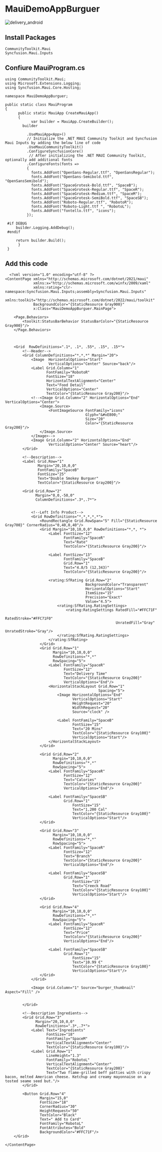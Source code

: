# MauiDemoAppBurguer
![delivery_android](https://github.com/salisou/MauiDemoAppBurguer/blob/master/ImageProject.PNG)

## Install Packages 
    CommunityToolkit.Maui
    Syncfusion.Maui.Inputs

## Confiure MauiProgram.cs 
    using CommunityToolkit.Maui;
    using Microsoft.Extensions.Logging;
    using Syncfusion.Maui.Core.Hosting;

    namespace MauiDemoAppBurguer;

    public static class MauiProgram
    {
	      public static MauiApp CreateMauiApp()
	      {
		        var builder = MauiApp.CreateBuilder();
            builder

              .UseMauiApp<App>()
              // Initialize the .NET MAUI Community Toolkit and Syncfusion Maui Inputs by adding the below line of code
              .UseMauiCommunityToolkit()
              .ConfigureSyncfusionCore()
               // After initializing the .NET MAUI Community Toolkit, optionally add additional fonts     
              .ConfigureFonts(fonts =>
              {
                fonts.AddFont("OpenSans-Regular.ttf", "OpenSansRegular");
                fonts.AddFont("OpenSans-Semibold.ttf", "OpenSansSemibold");
                fonts.AddFont("SpaceGrotesk-Bold.ttf", "SpaceB");
                fonts.AddFont("SpaceGrotesk-Regular.ttf", "SpaceR");
                fonts.AddFont("SpaceGrotesk-Medium.ttf", "SpaceM");
                fonts.AddFont("SpaceGrotesk-SemiBold.ttf", "SpaceSB");
                fonts.AddFont("Roboto-Regular.ttf", "RobotoR");
                fonts.AddFont("Roboto-Light.ttf ", "RobotoL");
                fonts.AddFont("fontello.ttf", "icons");
              });

     #if DEBUG
		 builder.Logging.AddDebug();
     #endif

		 return builder.Build();
	      }
     }
     
   ## Add this code 
   
      <?xml version="1.0" encoding="utf-8" ?>
    <ContentPage xmlns="http://schemas.microsoft.com/dotnet/2021/maui"
                 xmlns:x="http://schemas.microsoft.com/winfx/2009/xaml"
                 xmlns:rating="clr-namespace:Syncfusion.Maui.Inputs;assembly=Syncfusion.Maui.Inputs"
                 xmlns:toolkit="http://schemas.microsoft.com/dotnet/2022/maui/toolkit"
                 BackgroundColor="{StaticResource Gray900}"
                 x:Class="MauiDemoAppBurguer.MainPage">

        <Page.Behaviors>
            <toolkit:StatusBarBehavior StatusBarColor="{StaticResource Gray900}"/>
        </Page.Behaviors>



        <Grid  RowDefinitions=".1*, .1*, .55*, .15*, .15*">
            <!--Header-->
            <Grid ColumnDefinitions="*,*,*" Margin="20">
                <Image  HorizontalOptions="Start" 
                        VerticalOptions="Center" Source="back"/>
                <Label Grid.Column="1"
                       FontFamily="RobotoR"
                       FontSize="18"
                       HorizontalTextAlignment="Center"
                       Text="Food Detail"
                       VerticalOptions="Center"
                       TextColor="{StaticResource Gray200}"/>
                <!--<Image Grid.Column="2" HorizontalOptions="End" VerticalOptions="Center">
                    <Image.Source>
                        <FontImageSource FontFamily="icons"
                                         Glyph="&#xE800;"
                                         Size="20"
                                         Color="{StaticResource Gray200}"/>
                    </Image.Source>
                </Image>-->
                <Image Grid.Column="2" HorizontalOptions="End" 
                        VerticalOptions="Center" Source="heart"/>
            </Grid>

            <!--Description-->
            <Label Grid.Row="1" 
                   Margin="20,10,0,0"
                   FontFamily="SpaceB"
                   FontSize="25"
                   Text="Double Smokey Burguer"
                   TextColor="{StaticResource Gray200}"/>

            <Grid Grid.Row="2"
                  Margin="0,0,-50,0"
                  ColumnDefinitions=".3*,.7*">


                <!--Left Info Product-->
                <Grid RowDefinitions="*,*,*,*,*">
                    <RoundRectangle Grid.RowSpan="5" Fill="{StaticResource Gray700}" CornerRadius="0,40,0,40"/>
                    <Grid Margin="10,10,0,0" RowDefinitions="*,*, *">
                        <Label FontSize="12"
                               FontFamily="SpaceR"
                               Text="Rate"
                               TextColor="{StaticResource Gray200}"/>

                        <Label FontSize="13"
                               FontFamily="SpaceB"
                               Grid.Row="1"
                               Text="4.8/5 (12,343)"
                               TextColor="{StaticResource Gray200}"/>

                        <rating:SfRating Grid.Row="2"
                                         BackgroundColor="Transparent"
                                         HorizontalOptions="Start"
                                         ItemSize="15"
                                         Precision="Exact"
                                         Value="4.5">
                            <rating:SfRating.RatingSettings>
                                <rating:RatingSettings RatedFill="#FFC71F"
                                                       RatedStroke="#FFC71F0"
                                                       UnratedFill="Gray"
                                                       UnratedStroke="Gray"/>
                            </rating:SfRating.RatingSettings> 
                        </rating:SfRating>
                    </Grid>
                    <Grid Grid.Row="1"
                          Margin="10,10,0,0"
                          RowDefinitions="*,*"
                          RowSpacing="5">
                        <Label FontFamily="SpaceR"
                               FontSize="12"
                               Text="Delivery Time"
                               TextColor="{StaticResource Gray200}"
                               VerticalOptions="End"/>
                        <HorizontalStackLayout Grid.Row="1" 
                                               Spacing="5">
                            <Image HorizontalOptions="End" 
                                   VerticalOptions="Start" 
                                   HeightRequest="20"
                                   WidthRequest="20"
                                   Source="clock" />

                            <Label FontFamily="SpaceB"
                                   FontSize="15"
                                   Text="20 Mins"
                                   TextColor="{StaticResource Gray100}"
                                   VerticalOptions="Start"/>
                        </HorizontalStackLayout>
                    </Grid>

                    <Grid Grid.Row="2"
                          Margin="10,10,0,0"
                          RowDefinitions="*,*"
                          RowSpacing="5">
                        <Label FontFamily="SpaceR"
                               FontSize="12"
                               Text="Calories"
                               TextColor="{StaticResource Gray200}"
                               VerticalOptions="End"/>

                        <Label FontFamily="SpaceSB"
                               Grid.Row="1"
                                   FontSize="15"
                                   Text="1,200 Cal"
                                   TextColor="{StaticResource Gray100}"
                                   VerticalOptions="Start"/>
                    </Grid>

                    <Grid Grid.Row="3"
                          Margin="10,10,0,0"
                          RowDefinitions="*,*"
                          RowSpacing="5">
                        <Label FontFamily="SpaceR"
                               FontSize="12"
                               Text="Branch"
                               TextColor="{StaticResource Gray200}"
                               VerticalOptions="End"/>

                        <Label FontFamily="SpaceSB"
                               Grid.Row="1"
                                   FontSize="15"
                                   Text="Creeck Road"
                                   TextColor="{StaticResource Gray100}"
                                   VerticalOptions="Start"/>
                    </Grid>

                    <Grid Grid.Row="4"
                          Margin="10,10,0,0"
                          RowDefinitions="*,*"
                          RowSpacing="5">
                        <Label FontFamily="SpaceR"
                               FontSize="12"
                               Text="Price"
                               TextColor="{StaticResource Gray200}"
                               VerticalOptions="End"/>

                        <Label FontFamily="SpaceSB"
                               Grid.Row="1"
                                   FontSize="15"
                                   Text="10.99 €"
                                   TextColor="{StaticResource Gray100}"
                                   VerticalOptions="Start"/>
                    </Grid>
                </Grid>

                <Image Grid.Column="1" Source="burger_thumbnail" Aspect="Fill" />


            </Grid>

            <!--Description Ingredients-->
            <Grid Grid.Row="3"
                  Margin="20,10,0,0"
                  RowDefinitions=".3*,.7*">
                <Label Text="Ingredients"
                       FontSize="18"
                       FontFamily="SpaceM"
                       VerticalTextAlignment="Center"   
                       TextColor="{StaticResource Gray100}"/>
                <Label Grid.Row="1"
                       LineHeight="1.3"
                       FontFamily="RobotoL"
                       VerticalTextAlignment="Center"
                       TextColor="{StaticResource Gray200}"
                       Text="Two flame-grilled beff patties with crispy bacon, melted American cheese. Ketchup and creamy mayonnaise on a tosted seame seed but."/>
            </Grid>

            <Button Grid.Row="4"
                    Margin="15,0"
                    FontSize="18"
                    CornerRadius="30"
                    HeightRequest="50"
                    TextColor="Black"
                    Text=" Add to Card"
                    FontFamily="RobotoL"
                    FontAttributes="Bold"
                    BackgroundColor="#FFC71F"/>
        </Grid>

    </ContentPage>
